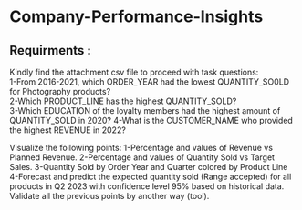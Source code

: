 # Company-Performance-Insights
## Requirments :  
Kindly find the attachment csv file to proceed with task questions:  
1-From 2016-2021, which ORDER_YEAR had the lowest QUANTITY_SO0LD for Photography products?   
2-Which PRODUCT_LINE has the highest QUANTITY_SOLD?   
3-Which EDUCATION of the loyalty members had the highest amount of QUANTITY_SOLD in 2020? 
4-What is the CUSTOMER_NAME who provided the highest REVENUE in 2022? 

Visualize the following points:
1-Percentage and values of Revenue vs Planned Revenue.
2-Percentage and values of Quantity Sold vs Target Sales.
3-Quantity Sold by Order Year and Quarter colored by Product Line
4-Forecast and predict the expected quantity sold (Range accepted) for all products in Q2 2023 with confidence level 95% based on historical data.
Validate all the previous points by another way (tool).
